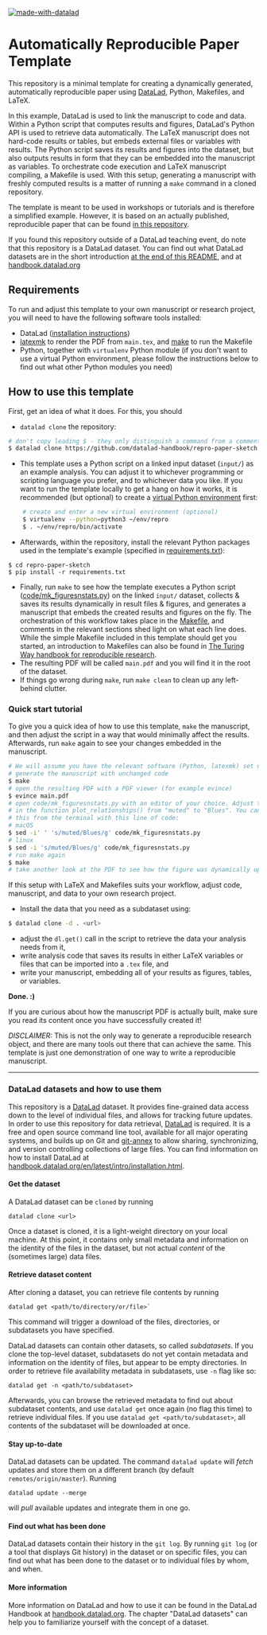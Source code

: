 [![made-with-datalad](https://www.datalad.org/badges/made_with.svg)](https://datalad.org)

# Automatically Reproducible Paper Template

This repository is a minimal template for creating a dynamically generated, automatically reproducible paper using [DataLad](http://handbook.datalad.org/r.html?about), Python, Makefiles, and LaTeX.

In this example, DataLad is used to link the manuscript to code and data. Within a Python script that computes results and figures, DataLad's Python API is used to retrieve data automatically. The LaTeX manuscript does not hard-code results or tables, but embeds external files or variables with results. The Python script saves its results and figures into the dataset, but also outputs results in form that they can be embedded into the manuscript as variables. To orchestrate code execution and LaTeX manuscript compiling, a Makefile is used. With this setup, generating a manuscript with freshly computed results is a matter of running a `make` command in a cloned repository.

The template is meant to be used in workshops or tutorials and is therefore a simplified example. However, it is based on an actually published, reproducible paper that can be found [in this repository](https://github.com/psychoinformatics-de/paper-remodnav/).

If you found this repository outside of a DataLad teaching event, do note that this repository is a DataLad dataset.
You can find out what DataLad datasets are in the short introduction [at the end of this README](#DataLad-datasets-and-how-to-use-them), and at [handbook.datalad.org](http://handbook.datalad.org)

## Requirements

To run and adjust this template to your own manuscript or research project, you will need to have the following software tools installed:

* DataLad ([installation instructions](http://handbook.datalad.org/en/latest/intro/installation.html))
* [latexmk](https://mg.readthedocs.io/latexmk.html) to render the PDF from ``main.tex``, and [make](https://www.gnu.org/software/make/) to run the Makefile
* Python, together with `virtualenv` Python module (if you don't want to use a virtual Python environment, please follow the instructions below to find out what other Python modules you need)

## How to use this template

First, get an idea of what it does.
For this, you should

* `datalad clone` the repository:

```sh
# don't copy leading $ - they only distinguish a command from a comment.
$ datalad clone https://github.com/datalad-handbook/repro-paper-sketch.git
```

* This template uses a Python script on a linked input dataset (`input/`) as an example analysis. 
  You can adjust it to whichever programming or scripting language you prefer, and to whichever data you like.
  If you want to run the template locally to get a hang on how it works, it is recommended (but optional) to create a [virtual Python environment](https://packaging.python.org/guides/installing-using-pip-and-virtual-environments/) first:

```sh
    # create and enter a new virtual environment (optional)
    $ virtualenv --python=python3 ~/env/repro
    $ . ~/env/repro/bin/activate
```
    
* Afterwards, within the repository, install the relevant Python packages used in the template's example (specified in [requirements.txt](./requirements.txt)):

```
$ cd repro-paper-sketch
$ pip install -r requirements.txt
```

* Finally, run `make` to see how the template executes a Python script ([code/mk_figuresnstats.py](code/mk_figuresnstats.py)) on the linked ``input/`` dataset, collects & saves its results dynamically in result files & figures, and generates a manuscript that embeds the created results and figures on the fly.
  The orchestration of this workflow takes place in the [Makefile](./Makefile), and comments in the relevant sections shed light on what each line does.
  While the simple Makefile included in this template should get you started, an introduction to Makefiles can also be found in [The Turing Way handbook for reproducible research](https://the-turing-way.netlify.app/reproducible-research/make.html).
* The resulting PDF will be called `main.pdf` and you will find it in the root of the dataset.  
* If things go wrong during ``make``, run ``make clean`` to clean up any left-behind clutter.

### Quick start tutorial 
  
To give you a quick idea of how to use this template, ``make`` the manuscript, and then adjust the script in a way that would minimally affect the results.
Afterwards, run ``make`` again to see your changes embedded in the manuscript.

```sh
# We will assume you have the relevant software (Python, latexmk) set up
# generate the manuscript with unchanged code
$ make
# open the resulting PDF with a PDF viewer (for example evince)
$ evince main.pdf
# open code/mk_figuresnstats.py with an editor of your choice. Adjust the color palette
# in the function plot_relationships() from "muted" to "Blues". You can also do
# this from the terminal with this line of code:
# macOS
$ sed -i' ' 's/muted/Blues/g' code/mk_figuresnstats.py  
# linux
$ sed -i 's/muted/Blues/g' code/mk_figuresnstats.py  
# run make again
$ make
# take another look at the PDF to see how the figure was dynamically updated
```  
  
If this setup with LaTeX and Makefiles suits your workflow, adjust code, manuscript, and data to your own research project.

* Install the data that you need as a subdataset using:

```sh
$ datalad clone -d . <url>
```  
  
* adjust the ``dl.get()`` call in the script to retrieve the data your analysis needs from it,
* write analysis code that saves its results in either LaTeX variables or files that can be imported into a ``.tex`` file, and
* write your manuscript, embedding all of your results as figures, tables, or variables.
 
**Done. :)**

If you are curious about how the manuscript PDF is actually built, make sure you read its content once you have successfully created it!

*DISCLAIMER:* This is not the only way to generate a reproducible research object, and there are many tools out there that can achieve the same.
This template is just one demonstration of one way to write a reproducible manuscript. 

--------------------------------------------------------------------------------
 
### DataLad datasets and how to use them

This repository is a [DataLad](https://www.datalad.org/) dataset. It provides
fine-grained data access down to the level of individual files, and allows for
tracking future updates. In order to use this repository for data retrieval,
[DataLad](https://www.datalad.org/) is required. It is a free and
open source command line tool, available for all major operating
systems, and builds up on Git and [git-annex](https://git-annex.branchable.com/)
to allow sharing, synchronizing, and version controlling collections of
large files. You can find information on how to install DataLad at
[handbook.datalad.org/en/latest/intro/installation.html](http://handbook.datalad.org/en/latest/intro/installation.html).

#### Get the dataset

A DataLad dataset can be `cloned` by running

```
datalad clone <url>
```

Once a dataset is cloned, it is a light-weight directory on your local machine.
At this point, it contains only small metadata and information on the
identity of the files in the dataset, but not actual *content* of the
(sometimes large) data files.

#### Retrieve dataset content

After cloning a dataset, you can retrieve file contents by running

```
datalad get <path/to/directory/or/file>`
```

This command will trigger a download of the files, directories, or
subdatasets you have specified.

DataLad datasets can contain other datasets, so called *subdatasets*.
If you clone the top-level dataset, subdatasets do not yet contain
metadata and information on the identity of files, but appear to be
empty directories. In order to retrieve file availability metadata in
subdatasets, use `-n` flag like so:

```
datalad get -n <path/to/subdataset>
```

Afterwards, you can browse the retrieved metadata to find out about
subdataset contents, and use `datalad get` once again (no flag this time) to retrieve individual files.
If you use `datalad get <path/to/subdataset>`, all contents of the
subdataset will be downloaded at once.

#### Stay up-to-date

DataLad datasets can be updated. The command `datalad update` will
*fetch* updates and store them on a different branch (by default
`remotes/origin/master`). Running

```
datalad update --merge
```

will *pull* available updates and integrate them in one go.

#### Find out what has been done

DataLad datasets contain their history in the ``git log``.
By running ``git log`` (or a tool that displays Git history) in the dataset or on
specific files, you can find out what has been done to the dataset or to individual files
by whom, and when.

#### More information

More information on DataLad and how to use it can be found in the DataLad Handbook at
[handbook.datalad.org](http://handbook.datalad.org/en/latest/index.html). The chapter
"DataLad datasets" can help you to familiarize yourself with the concept of a dataset.
